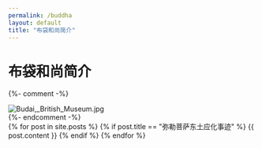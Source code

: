 ```yaml
---
permalink: /buddha
layout: default
title: "布袋和尚简介"
---
```


# 布袋和尚简介

<div class="buddha">

{%- comment -%}
 <figure class="figure" style="margin: 0;">
  <img src="https://gcore.jsdelivr.net/gh/budaipro/assets/img/Budai,_British_Museum.jpg" alt="Budai,_British_Museum.jpg">
 </figure>
 {%- endcomment -%}

  <div id="post">
    {% for post in site.posts %}
      {% if post.title == "弥勒菩萨东土应化事迹" %}
        {{ post.content }}
      {% endif %}
    {% endfor %}
  </div>
</div>

